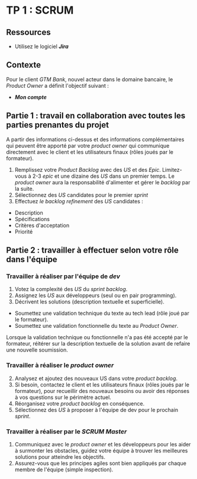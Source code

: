 # TP 1 : SCRUM

## Ressources

- Utilisez le logiciel ***Jira***

## Contexte

Pour le client *GTM Bank*, nouvel acteur dans le domaine bancaire, le *Product Owner* a définit l'objectif suivant : 
- ***Mon compte***

## Partie 1 : travail en collaboration avec toutes les parties prenantes du projet

A partir des informations ci-dessus et des informations complémentaires qui peuvent être apporté par votre *product owner* qui communique directement avec le client et les utilisateurs finaux (rôles joués par le formateur).

1. Remplissez votre *Product Backlog* avec des *US* et des *Epic*. Limitez-vous à 2-3 *epic* et une dizaine des *US* dans un premier temps. Le *product owner* aura la responsabilité d'alimenter et gérer le *backlog* par la suite.
2. Sélectionnez des *US* candidates pour le premier *sprint*
3. Effectuez *le backlog refinement* des *US* candidates :
- Description
- Spécifications 
- Critères d'acceptation
- Priorité

## Partie 2 : travailler à effectuer selon votre rôle dans l'équipe

### Travailler à réaliser par l'équipe de *dev*

1. Votez la complexité des *US* du *sprint backlog*.
2. Assignez les *US* aux développeurs (seul ou en pair programming).
3. Décrivent les solutions (description textuelle et superficielle).
- Soumettez une validation technique du texte au tech lead (rôle joué par le formateur).
- Soumettez une validation fonctionnelle du texte au *Product Owner*.

Lorsque la validation technique ou fonctionnelle n'a pas été accepté par le formateur, réitérer sur la description textuelle de la solution avant de refaire une nouvelle soumission.

### Travailler à réaliser le *product owner*

2. Analysez et ajoutez des nouveaux US dans votre *product backlog*.
1. Si besoin, contactez le client et les utilisateurs finaux (rôles joués par le formateur), pour recueillir des nouveaux besoins ou avoir des réponses à vos questions sur le périmètre actuel.
3. Réorganisez votre *product backlog* en conséquence.
4. Sélectionnez des *US* à proposer à l'équipe de dev pour le prochain *sprint*.

### Travailler à réaliser par le *SCRUM Master*

1. Communiquez avec le *product owner* et les développeurs pour les aider à surmonter les obstacles, guidez votre équipe à trouver les meilleures solutions pour atteindre les objectifs.
2. Assurez-vous que les principes agiles sont bien appliqués par chaque membre de l'équipe (simple inspection).